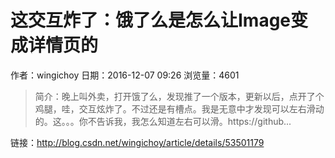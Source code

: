 # 这交互炸了：饿了么是怎么让Image变成详情页的
作者：wingichoy
日期：2016-12-07 09:26
浏览量：4601
> 简介：晚上叫外卖，打开饿了么，发现推了一个版本，更新以后，点开了个鸡腿，哇，交互炫炸了。不过还是有槽点。我是无意中才发现可以左右滑动的。这。。。你不告诉我，我怎么知道左右可以滑。https://github...

 链接：http://blog.csdn.net/wingichoy/article/details/53501179
